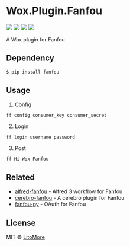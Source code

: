 # Wox.Plugin.Fanfou

[![](https://img.shields.io/travis/LitoMore/Wox.Plugin.Fanfou/master.svg)](https://travis-ci.org/LitoMore/Wox.Plugin.Fanfou)
[![](https://img.shields.io/github/release/LitoMore/Wox.Plugin.Fanfou.svg)](https://github.com/LitoMore/Wox.Plugin.Fanfou/releases)
[![](https://img.shields.io/github/license/LitoMore/Wox.Plugin.Fanfou.svg)](https://github.com/LitoMore/Wox.Plugin.Fanfou/blob/master/LICENSE)
[![](https://img.shields.io/badge/code_style-pipe8-orange.svg)](https://www.python.org/dev/peps/pep-0008)

A Wox plugin for Fanfou

## Dependency

```bash
$ pip install fanfou
```

## Usage

1. Config
 
```
ff config consumer_key consumer_secret
```

2. Login

```
ff login username password
```

3. Post

```
ff Hi Wox Fanfou
```

## Related

- [alfred-fanfou](https://github.com/LitoMore/alfred-fanfou) - Alfred 3 workflow for Fanfou
- [cerebro-fanfou](https://github.com/LitoMore/cerebro-fanfou) - A cerebro plugin for Fanfou
- [fanfou-py](https://github.com/akgnah/fanfou-py) - OAuth for Fanfou

## License

MIT © [LitoMore](https://github.com/LitoMore)
